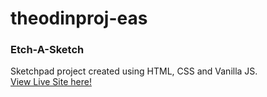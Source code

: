 # theodinproj-eas
### Etch-A-Sketch <br>
Sketchpad project created using HTML, CSS and Vanilla JS. <br>
[View Live Site here!](https://churrowaffles.github.io/theodinproj-eas/)